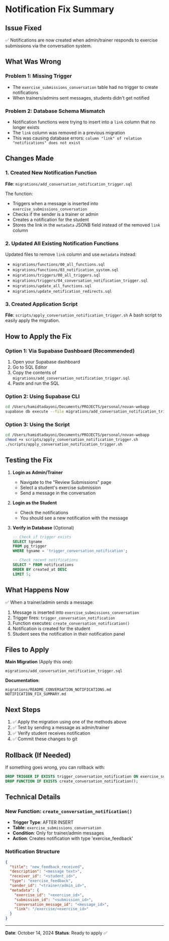 # Notification Fix Summary

## Issue Fixed
✅ Notifications are now created when admin/trainer responds to exercise submissions via the conversation system.

## What Was Wrong

### Problem 1: Missing Trigger
- The `exercise_submissions_conversation` table had no trigger to create notifications
- When trainers/admins sent messages, students didn't get notified

### Problem 2: Database Schema Mismatch
- Notification functions were trying to insert into a `link` column that no longer exists
- The `link` column was removed in a previous migration
- This was causing database errors: `column "link" of relation "notifications" does not exist`

## Changes Made

### 1. Created New Notification Function
**File**: `migrations/add_conversation_notification_trigger.sql`

The function:
- Triggers when a message is inserted into `exercise_submissions_conversation`
- Checks if the sender is a trainer or admin
- Creates a notification for the student
- Stores the link in the `metadata` JSONB field instead of the removed `link` column

### 2. Updated All Existing Notification Functions
Updated files to remove `link` column and use `metadata` instead:
- `migrations/functions/00_all_functions.sql`
- `migrations/functions/03_notification_system.sql`
- `migrations/triggers/00_all_triggers.sql`
- `migrations/triggers/04_conversation_notification_trigger.sql`
- `migrations/update_all_functions.sql`
- `migrations/update_notification_redirects.sql`

### 3. Created Application Script
**File**: `scripts/apply_conversation_notification_trigger.sh`
A bash script to easily apply the migration.

## How to Apply the Fix

### Option 1: Via Supabase Dashboard (Recommended)
1. Open your Supabase dashboard
2. Go to SQL Editor
3. Copy the contents of `migrations/add_conversation_notification_trigger.sql`
4. Paste and run the SQL

### Option 2: Using Supabase CLI
```bash
cd /Users/hamidtadayoni/Documents/PROJECTS/personal/novan-webapp
supabase db execute --file migrations/add_conversation_notification_trigger.sql
```

### Option 3: Using the Script
```bash
cd /Users/hamidtadayoni/Documents/PROJECTS/personal/novan-webapp
chmod +x scripts/apply_conversation_notification_trigger.sh
./scripts/apply_conversation_notification_trigger.sh
```

## Testing the Fix

1. **Login as Admin/Trainer**
   - Navigate to the "Review Submissions" page
   - Select a student's exercise submission
   - Send a message in the conversation

2. **Login as the Student**
   - Check the notifications
   - You should see a new notification with the message

3. **Verify in Database** (Optional)
   ```sql
   -- Check if trigger exists
   SELECT tgname 
   FROM pg_trigger 
   WHERE tgname = 'trigger_conversation_notification';
   
   -- Check recent notifications
   SELECT * FROM notifications 
   ORDER BY created_at DESC 
   LIMIT 5;
   ```

## What Happens Now

✅ When a trainer/admin sends a message:
1. Message is inserted into `exercise_submissions_conversation`
2. Trigger fires: `trigger_conversation_notification`
3. Function executes: `create_conversation_notification()`
4. Notification is created for the student
5. Student sees the notification in their notification panel

## Files to Apply

**Main Migration** (Apply this one):
```
migrations/add_conversation_notification_trigger.sql
```

**Documentation**:
```
migrations/README_CONVERSATION_NOTIFICATIONS.md
NOTIFICATION_FIX_SUMMARY.md
```

## Next Steps

1. ✅ Apply the migration using one of the methods above
2. ✅ Test by sending a message as admin/trainer
3. ✅ Verify student receives notification
4. ✅ Commit these changes to git

## Rollback (If Needed)

If something goes wrong, you can rollback with:
```sql
DROP TRIGGER IF EXISTS trigger_conversation_notification ON exercise_submissions_conversation;
DROP FUNCTION IF EXISTS create_conversation_notification();
```

## Technical Details

### New Function: `create_conversation_notification()`
- **Trigger Type**: AFTER INSERT
- **Table**: `exercise_submissions_conversation`
- **Condition**: Only for trainer/admin messages
- **Action**: Creates notification with type 'exercise_feedback'

### Notification Structure
```json
{
  "title": "new_feedback_received",
  "description": "<message text>",
  "receiver_id": "<student_id>",
  "type": "exercise_feedback",
  "sender_id": "<trainer/admin_id>",
  "metadata": {
    "exercise_id": "<exercise_id>",
    "submission_id": "<submission_id>",
    "conversation_message_id": "<message_id>",
    "link": "/exercise/<exercise_id>"
  }
}
```

---

**Date**: October 14, 2024
**Status**: Ready to apply ✅

